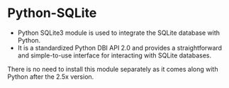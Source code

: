 # Python-SQLite
-  Python SQLite3 module is used to integrate the SQLite database with Python.
-  It is a standardized Python DBI API 2.0 and provides a straightforward and simple-to-use interface for interacting with SQLite databases.

There is no need to install this module separately as it comes along with Python after the 2.5x version.
